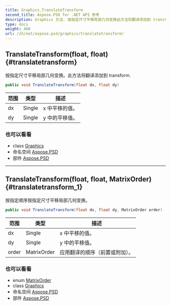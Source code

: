 ```yaml
---
title: Graphics.TranslateTransform
second_title: Aspose.PSD for .NET API 参考
description: Graphics 方法. 按指定尺寸平移局部几何变换此方法将翻译添加到 transform.
type: docs
weight: 460
url: /zh/net/aspose.psd/graphics/translatetransform/
---
```

## TranslateTransform(float, float) {#translatetransform}

按指定尺寸平移局部几何变换。此方法将翻译添加到 transform.

```csharp
public void TranslateTransform(float dx, float dy)
```

| 范围 | 类型 | 描述 |
| --- | --- | --- |
| dx | Single | x 中平移的值。 |
| dy | Single | y 中的平移值。 |

### 也可以看看

* class [Graphics](../)
* 命名空间 [Aspose.PSD](../../graphics/)
* 部件 [Aspose.PSD](../../../)

---

## TranslateTransform(float, float, MatrixOrder) {#translatetransform_1}

按指定顺序按指定尺寸平移局部几何变换。

```csharp
public void TranslateTransform(float dx, float dy, MatrixOrder order)
```

| 范围 | 类型 | 描述 |
| --- | --- | --- |
| dx | Single | x 中平移的值。 |
| dy | Single | y 中的平移值。 |
| order | MatrixOrder | 应用翻译的顺序（前置或附加）。 |

### 也可以看看

* enum [MatrixOrder](../../matrixorder/)
* class [Graphics](../)
* 命名空间 [Aspose.PSD](../../graphics/)
* 部件 [Aspose.PSD](../../../)


